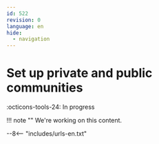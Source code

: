 ```yaml
---
id: 522
revision: 0
language: en
hide:
  - navigation
---
```


# Set up private and public communities

 :octicons-tools-24: In progress

!!! note ""
     We're working on this content.

--8<-- "includes/urls-en.txt"
